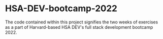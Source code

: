 # HSA-DEV-bootcamp-2022

The code contained within this project signifies the two weeks of exercises as a part of Harvard-based HSA DEV's full stack development bootcamp 2022.
